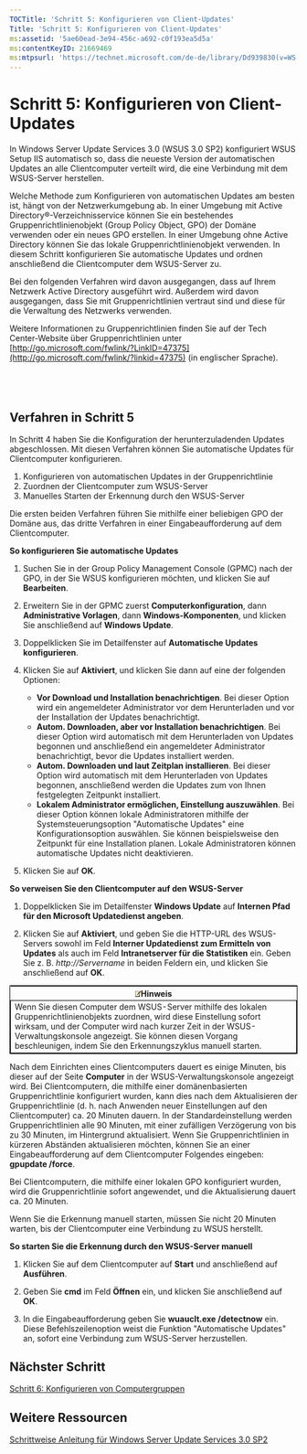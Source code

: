 ```yaml
---
TOCTitle: 'Schritt 5: Konfigurieren von Client-Updates'
Title: 'Schritt 5: Konfigurieren von Client-Updates'
ms:assetid: '5ae60ead-3e94-456c-a692-c0f193ea5d5a'
ms:contentKeyID: 21669469
ms:mtpsurl: 'https://technet.microsoft.com/de-de/library/Dd939830(v=WS.10)'
---
```


Schritt 5: Konfigurieren von Client-Updates
===========================================

In Windows Server Update Services 3.0 (WSUS 3.0 SP2) konfiguriert WSUS Setup IIS automatisch so, dass die neueste Version der automatischen Updates an alle Clientcomputer verteilt wird, die eine Verbindung mit dem WSUS-Server herstellen.

Welche Methode zum Konfigurieren von automatischen Updates am besten ist, hängt von der Netzwerkumgebung ab. In einer Umgebung mit Active Directory®-Verzeichnisservice können Sie ein bestehendes Gruppenrichtlinienobjekt (Group Policy Object, GPO) der Domäne verwenden oder ein neues GPO erstellen. In einer Umgebung ohne Active Directory können Sie das lokale Gruppenrichtlinienobjekt verwenden. In diesem Schritt konfigurieren Sie automatische Updates und ordnen anschließend die Clientcomputer dem WSUS-Server zu.

Bei den folgenden Verfahren wird davon ausgegangen, dass auf Ihrem Netzwerk Active Directory ausgeführt wird. Außerdem wird davon ausgegangen, dass Sie mit Gruppenrichtlinien vertraut sind und diese für die Verwaltung des Netzwerks verwenden.

Weitere Informationen zu Gruppenrichtlinien finden Sie auf der Tech Center-Website über Gruppenrichtlinien unter [http://go.microsoft.com/fwlink/?LinkID=47375](http://go.microsoft.com/fwlink/?linkid=47375) (in englischer Sprache).

 
-

Verfahren in Schritt 5
----------------------

In Schritt 4 haben Sie die Konfiguration der herunterzuladenden Updates abgeschlossen. Mit diesen Verfahren können Sie automatische Updates für Clientcomputer konfigurieren.

1.  Konfigurieren von automatischen Updates in der Gruppenrichtlinie
2.  Zuordnen der Clientcomputer zum WSUS-Server
3.  Manuelles Starten der Erkennung durch den WSUS-Server

Die ersten beiden Verfahren führen Sie mithilfe einer beliebigen GPO der Domäne aus, das dritte Verfahren in einer Eingabeaufforderung auf dem Clientcomputer.

**So konfigurieren Sie automatische Updates**
1.  Suchen Sie in der Group Policy Management Console (GPMC) nach der GPO, in der Sie WSUS konfigurieren möchten, und klicken Sie auf **Bearbeiten**.

2.  Erweitern Sie in der GPMC zuerst **Computerkonfiguration**, dann **Administrative Vorlagen**, dann **Windows-Komponenten**, und klicken Sie anschließend auf **Windows Update**.

3.  Doppelklicken Sie im Detailfenster auf **Automatische Updates konfigurieren**.

4.  Klicken Sie auf **Aktiviert**, und klicken Sie dann auf eine der folgenden Optionen:

    -   **Vor Download und Installation benachrichtigen**. Bei dieser Option wird ein angemeldeter Administrator vor dem Herunterladen und vor der Installation der Updates benachrichtigt.
    -   **Autom. Downloaden, aber vor Installation benachrichtigen**. Bei dieser Option wird automatisch mit dem Herunterladen von Updates begonnen und anschließend ein angemeldeter Administrator benachrichtigt, bevor die Updates installiert werden.
    -   **Autom. Downloaden und laut Zeitplan installieren**. Bei dieser Option wird automatisch mit dem Herunterladen von Updates begonnen, anschließend werden die Updates zum von Ihnen festgelegten Zeitpunkt installiert.
    -   **Lokalem Administrator ermöglichen, Einstellung auszuwählen**. Bei dieser Option können lokale Administratoren mithilfe der Systemsteuerungsoption "Automatische Updates" eine Konfigurationsoption auswählen. Sie können beispielsweise den Zeitpunkt für eine Installation planen. Lokale Administratoren können automatische Updates nicht deaktivieren.

5.  Klicken Sie auf **OK**.

**So verweisen Sie den Clientcomputer auf den WSUS-Server**
1.  Doppelklicken Sie im Detailfenster **Windows Update** auf **Internen Pfad für den Microsoft Updatedienst angeben**.

2.  Klicken Sie auf **Aktiviert**, und geben Sie die HTTP-URL des WSUS-Servers sowohl im Feld **Interner Updatedienst zum Ermitteln von Updates** als auch im Feld **Intranetserver für die Statistiken** ein. Geben Sie z. B. *http://Servername* in beiden Feldern ein, und klicken Sie anschließend auf **OK**.

 
<table style="border:1px solid black;">
<colgroup>
<col width="100%" />
</colgroup>
<thead>
<tr class="header">
<th><img src="images/Dd939830.note(WS.10).gif" />Hinweis</th>
</tr>
</thead>
<tbody>
<tr class="odd">
<td style="border:1px solid black;">Wenn Sie diesen Computer dem WSUS-Server mithilfe des lokalen Gruppenrichtlinienobjekts zuordnen, wird diese Einstellung sofort wirksam, und der Computer wird nach kurzer Zeit in der WSUS-Verwaltungskonsole angezeigt. Sie können diesen Vorgang beschleunigen, indem Sie den Erkennungszyklus manuell starten.
</td>
</tr>
</tbody>
</table>
 

Nach dem Einrichten eines Clientcomputers dauert es einige Minuten, bis dieser auf der Seite **Computer** in der WSUS-Verwaltungskonsole angezeigt wird. Bei Clientcomputern, die mithilfe einer domänenbasierten Gruppenrichtlinie konfiguriert wurden, kann dies nach dem Aktualisieren der Gruppenrichtlinie (d. h. nach Anwenden neuer Einstellungen auf den Clientcomputer) ca. 20 Minuten dauern. In der Standardeinstellung werden Gruppenrichtlinien alle 90 Minuten, mit einer zufälligen Verzögerung von bis zu 30 Minuten, im Hintergrund aktualisiert. Wenn Sie Gruppenrichtlinien in kürzeren Abständen aktualisieren möchten, können Sie an einer Eingabeaufforderung auf dem Clientcomputer Folgendes eingeben: **gpupdate /force**.

Bei Clientcomputern, die mithilfe einer lokalen GPO konfiguriert wurden, wird die Gruppenrichtlinie sofort angewendet, und die Aktualisierung dauert ca. 20 Minuten.

Wenn Sie die Erkennung manuell starten, müssen Sie nicht 20 Minuten warten, bis der Clientcomputer eine Verbindung zu WSUS herstellt.

**So starten Sie die Erkennung durch den WSUS-Server manuell**
1.  Klicken Sie auf dem Clientcomputer auf **Start** und anschließend auf **Ausführen**.

2.  Geben Sie **cmd** im Feld **Öffnen** ein, und klicken Sie anschließend auf **OK**.

3.  In die Eingabeaufforderung geben Sie **wuauclt.exe /detectnow** ein. Diese Befehlszeilenoption weist die Funktion "Automatische Updates" an, sofort eine Verbindung zum WSUS-Server herzustellen.

Nächster Schritt
----------------

[Schritt 6: Konfigurieren von Computergruppen](https://technet.microsoft.com/70518732-2179-4e41-9609-7f9999867f41)

Weitere Ressourcen
------------------

[Schrittweise Anleitung für Windows Server Update Services 3.0 SP2](https://technet.microsoft.com/4b504edc-93b3-45b0-a7e8-d0107f1a4442)
